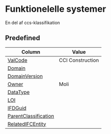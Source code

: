 # Funktionelelle systemer

En del af ccs-klassifikation

## Predefined

| Column                                                              | Value            |
| ------------------------------------------------------------------- | ---------------- |
| [ValCode](../../Attributes/ValCode.md)                              | CCI Construction |
| [Domain](../../Attributes/Domain.md)                                |                  |
| [DomainVersion](../../Attributes/DomainVersion.md)                  |                  |
| [Owner](../../Attributes/Owner.md)                                  | Moli             |
| [DataType](../../Attributes/DataType.md)                            |                  |
| [LOI](../../Attributes/LOI.md)                                      |                  |
| [IFDGuid](../../Attributes/IFDGuid.md)                              |                  |
| [ParentClassification](../../Attributes/IFCParentClassification.md) |                  |
| [RelatedIFCEntity](../../Attributes/RelatedIFCEntity.md)            |                  |
